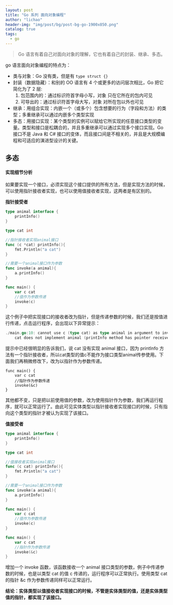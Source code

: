 ```yaml
---
layout: post
title: "Go 系列 面向对象编程"
author: "lichao"
header-img: "img/post/bg/post-bg-go-1900x850.png"
catalog: true
tags:
  - go
---
```


> Go 语言有着自己对面向对象的理解，它也有着自己的封装、继承、多态。

go 语言面向对象编程的特点为：
- 类与对象：Go 没有类，但是有 ```type struct {}```
- 封装（数据隐藏）：和别的 OO 语言有 4 个或更多的访问层次相比，Go 把它简化为了 2 层:
    1. 包范围内的：通过标识符首字母小写，对象 只在它所在的包内可见
    2. 可导出的：通过标识符首字母大写，对象 对所在包以外也可见
- 继承：用组合实现：内嵌一个（或多个）包含想要的行为（字段和方法）的类型；多重继承可以通过内嵌多个类型实现
- 多态：用接口实现：某个类型的实例可以赋给它所实现的任意接口类型的变量。类型和接口是松耦合的，并且多重继承可以通过实现多个接口实现。Go 接口不是 Java 和 C# 接口的变体，而且接口间是不相关的，并且是大规模编程和可适应的演进型设计的关键。

## 多态

#### 实现细节分析
如果要实现一个接口，必须实现这个接口提供的所有方法，但是实现方法的时候，可以使用指针接收者实现，也可以使用值接收者实现，这两者是有区别的。

**指针接受者**

```go
type animal interface {
	printInfo()
}

type cat int

//指针接收者实现animal接口
func (c *cat) printInfo(){
	fmt.Println("a cat")
}

//需要一个animal接口作为参数
func invoke(a animal){
	a.printInfo()
}

func main() {
	var c cat
	//值作为参数传递
	invoke(c)
}
```
这个例子中把实现接口的接收者改为指针，但是传递参数的时候，我们还是按值进行传递，点击运行程序，会出现以下异常提示：
```go
./main.go:10: cannot use c (type cat) as type animal in argument to invoke:
	cat does not implement animal (printInfo method has pointer receiver)
```

提示中已经很明显的告诉我们，说 cat 没有实现 animal 接口，因为 printInfo 方法有一个指针接收者，所以cat类型的值c不能作为接口类型animal传参使用。下面我们再稍微修改下，改为以指针作为参数传递。
```
func main() {
	var c cat
	//指针作为参数传递
	invoke(&c)
}
```
其他都不变，只是把以前使用值的参数，改为使用指针作为参数，我们再运行程序，就可以正常运行了。由此可见实体类型以指针接收者实现接口的时候，只有指向这个类型的指针才被认为实现了该接口。

**值接受者**
```go
type animal interface {
	printInfo()
}

type cat int

//值接收者实现animal接口
func (c cat) printInfo(){
	fmt.Println("a cat")
}

//需要一个animal接口作为参数
func invoke(a animal){
	a.printInfo()
}
```

```go
func main() {
	var c cat
	//值作为参数传递
	invoke(c)
}

func main() {
	var c cat
	//指针作为参数传递
	invoke(&c)
}
```

增加一个 invoke 函数，该函数接收一个 animal 接口类型的参数，例子中传递参数的时候，也是以类型 cat 的值 c 传递的，运行程序可以正常执行。使用类型 cat 的指针 &c 作为参数传递同样可以正常运行。

**结论：实体类型以值接收者实现接口的时候，不管是实体类型的值，还是实体类型值的指针，都实现了该接口。**



